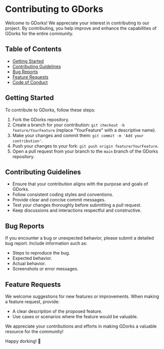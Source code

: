# Contributing to GDorks

Welcome to GDorks! We appreciate your interest in contributing to our project. By contributing, you help improve and enhance the capabilities of GDorks for the entire community.

## Table of Contents

- [Getting Started](#getting-started)
- [Contributing Guidelines](#contributing-guidelines)
- [Bug Reports](#bug-reports)
- [Feature Requests](#feature-requests)
- [Code of Conduct](#code-of-conduct)

## Getting Started

To contribute to GDorks, follow these steps:

1. Fork the GDorks repository.
2. Create a branch for your contribution: `git checkout -b feature/YourFeature` (replace "YourFeature" with a descriptive name).
3. Make your changes and commit them: `git commit -m 'Add your contribution'`.
4. Push your changes to your fork: `git push origin feature/YourFeature`.
5. Open a pull request from your branch to the `main` branch of the GDorks repository.

## Contributing Guidelines

- Ensure that your contribution aligns with the purpose and goals of GDorks.
- Follow consistent coding styles and conventions.
- Provide clear and concise commit messages.
- Test your changes thoroughly before submitting a pull request.
- Keep discussions and interactions respectful and constructive.

## Bug Reports

If you encounter a bug or unexpected behavior, please submit a detailed bug report. Include information such as:

- Steps to reproduce the bug.
- Expected behavior.
- Actual behavior.
- Screenshots or error messages.

## Feature Requests

We welcome suggestions for new features or improvements. When making a feature request, provide:

- A clear description of the proposed feature.
- Use cases or scenarios where the feature would be valuable.


We appreciate your contributions and efforts in making GDorks a valuable resource for the community!

Happy dorking! 🌟
